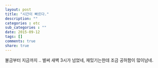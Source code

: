 ```yaml
---
layout: post
title: "시간이 빠르다."
description: ""
categories : etc
sub_categories : ""
date: 2015-09-12
tags: []
comments: true
share: true
---
```


불금부터 지금까지 .. 벌써 새벽 3시가 넘었네, 재밌기는한데 조금 공허함이 많이남네.

